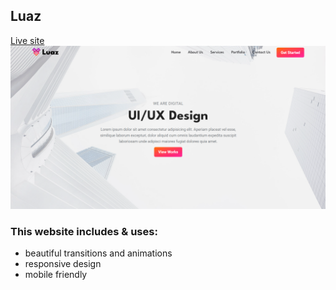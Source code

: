 ## Luaz

[Live site](https://sam4web.github.io/luaz-template/)
[![project preview](./project-preview.png)](https://sam4web.github.io/luaz-template/)

### This website includes & uses:

- beautiful transitions and animations
- responsive design
- mobile friendly
